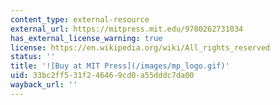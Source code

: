 ```yaml
---
content_type: external-resource
external_url: https://mitpress.mit.edu/9780262731034
has_external_license_warning: true
license: https://en.wikipedia.org/wiki/All_rights_reserved
status: ''
title: '![Buy at MIT Press](/images/mp_logo.gif)'
uid: 33bc2ff5-31f2-4646-9cd0-a55dddc7da00
wayback_url: ''
---
```

